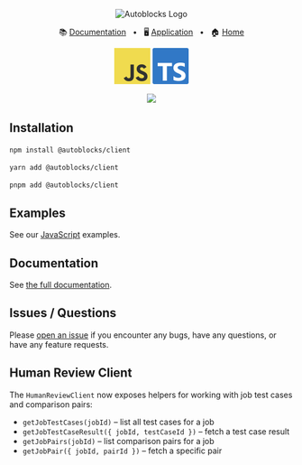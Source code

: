 <p align="center">
  <picture>
    <source media="(prefers-color-scheme: dark)" srcset="https://app.autoblocks.ai/images/logo-white.png">
    <source media="(prefers-color-scheme: light)" srcset="https://app.autoblocks.ai/images/logo-black.png">
    <img alt="Autoblocks Logo" width="300px" src="https://app.autoblocks.ai/images/logo-black.png">
  </picture>
</p>
<p align="center">
  📚
  <a href="https://docs.autoblocks.ai/">Documentation</a>
  &nbsp;
  •
  &nbsp;
  🖥️
  <a href="https://app.autoblocks.ai/">Application</a>
  &nbsp;
  •
  &nbsp;
  🏠
  <a href="https://www.autoblocks.ai/">Home</a>
</p>
<p align="center">
  <img src="assets/js-logo-128.png" width="64px">
  <img src="assets/ts-logo-128.png" width="64px">
</p>
<p align="center">
  <a href="https://github.com/autoblocksai/javascript-sdk/actions/workflows/ci.yml">
    <img src="https://github.com/autoblocksai/javascript-sdk/actions/workflows/ci.yml/badge.svg?branch=main">
  </a>
</p>

## Installation

```bash
npm install @autoblocks/client
```

```bash
yarn add @autoblocks/client
```

```bash
pnpm add @autoblocks/client
```

## Examples

See our [JavaScript](https://github.com/autoblocksai/autoblocks-examples#javascript) examples.

## Documentation

See [the full documentation](https://docs.autoblocks.ai).

## Issues / Questions

Please [open an issue](https://github.com/autoblocksai/javascript-sdk/issues/new) if you encounter any bugs, have any questions, or have any feature requests.

## Human Review Client

The `HumanReviewClient` now exposes helpers for working with job test cases and
comparison pairs:

- `getJobTestCases(jobId)` – list all test cases for a job
- `getJobTestCaseResult({ jobId, testCaseId })` – fetch a test case result
- `getJobPairs(jobId)` – list comparison pairs for a job
- `getJobPair({ jobId, pairId })` – fetch a specific pair
